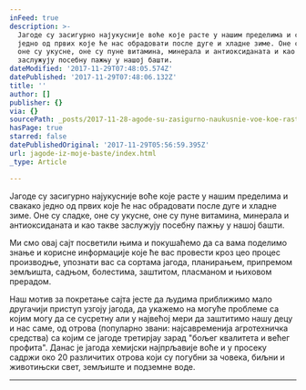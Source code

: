```yaml
---
inFeed: true
description: >-
  Јагоде су засигурно најукусније воће које расте у нашим пределима и свакако
  једно од првих које ће нас обрадовати после дуге и хладне зиме. Оне су сладке,
  оне су укусне, оне су пуне витамина, минерала и антиоксиданата и као такве
  заслужују посебну пажњу у нашој башти.
dateModified: '2017-11-29T07:48:05.574Z'
datePublished: '2017-11-29T07:48:06.132Z'
title: ''
author: []
publisher: {}
via: {}
sourcePath: _posts/2017-11-28-agode-su-zasigurno-naukusnie-voe-koe-raste-u-nashim-pred.md
hasPage: true
starred: false
datePublishedOriginal: '2017-11-29T05:56:59.395Z'
url: jagode-iz-moje-baste/index.html
_type: Article

---
```

Јагоде су засигурно најукусније воће које расте у нашим пределима и свакако једно од првих које ће нас обрадовати после дуге и хладне зиме. Оне су сладке, оне су укусне, оне су пуне витамина, минерала и антиоксиданата и као такве заслужују посебну пажњу у нашој башти.

Ми смо овај сајт посветили њима и покушаћемо да са вама поделимо знање и корисне информације које ће вас провести кроз цео процес производње, упознати вас са сортама јагода, планирањем, припремом земљишта, садњом, болестима, заштитом, пласманом и њиховом прерадом.

Наш мотив за покретање сајта јесте да људима приближимо мало другачији приступ узгоју јагода, да укажемо на могуће проблеме са којим могу да се сусретну али у највећој мери да заштитимо нашу децу и нас саме, од отрова (популарно звани: најсавременија агротехничка средства) са којим се јагоде третирјау зарад "бољег квалитета и већег профита". Данас је јагода хемијски најпрљавије воће и у просеку садржи око 20 различитих отрова који су погубни за човека, биљни и животињски свет, земљиште и подземне воде.

---